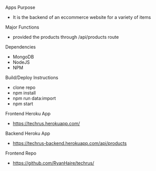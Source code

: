 Apps Purpose
- It is the backend of an eccommerce website for a variety of items

Major Functions
- provided the products through /api/products route

Dependencies
- MongoDB
- NodeJS
- NPM

Build/Deploy Instructions
- clone repo
- npm install
- npm run data:import
- npm start

Frontend Heroku App 
- https://techrus.herokuapp.com/

Backend Heroku App 
- https://techrus-backend.herokuapp.com/api/products

Frontend Repo 
- https://github.com/RyanHaire/techrus/
